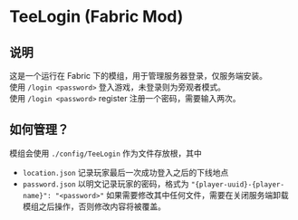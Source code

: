 # TeeLogin (Fabric Mod)

## 说明

这是一个运行在 Fabric 下的模组，用于管理服务器登录，仅服务端安装。  
使用 `/login <password>` 登入游戏，未登录则为旁观者模式。  
使用 `/login <password>` register 注册一个密码，需要输入两次。  

## 如何管理？

模组会使用 `./config/TeeLogin` 作为文件存放根，其中
  * `location.json` 记录玩家最后一次成功登入之后的下线地点
  * `password.json` 以明文记录玩家的密码，格式为 `"{player-uuid}-{player-name}": "<password>"`
如果需要修改其中任何文件，需要在关闭服务端卸载模组之后操作，否则修改内容将被覆盖。
